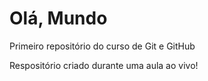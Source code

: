 # Olá, Mundo 
 Primeiro repositório do curso de Git e GitHub

 Respositório criado durante uma aula ao vivo!
